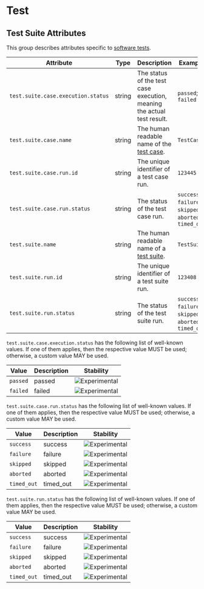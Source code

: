 <!--- Hugo front matter used to generate the website version of this page:
--->

<!-- NOTE: THIS FILE IS AUTOGENERATED. DO NOT EDIT BY HAND. -->
<!-- see templates/registry/markdown/attribute_namespace.md.j2 -->

# Test

## Test Suite Attributes

This group describes attributes specific to [software tests](https://en.wikipedia.org/wiki/Software_testing).

| Attribute                          | Type   | Description                                                                          | Examples                                                | Stability                                                        |
| ---------------------------------- | ------ | ------------------------------------------------------------------------------------ | ------------------------------------------------------- | ---------------------------------------------------------------- |
| `test.suite.case.execution.status` | string | The status of the test case execution, meaning the actual test result.               | `passed`; `failed`                                      | ![Experimental](https://img.shields.io/badge/-experimental-blue) |
| `test.suite.case.name`             | string | The human readable name of the [test case](https://en.wikipedia.org/wiki/Test_case). | `TestCase1`                                             | ![Experimental](https://img.shields.io/badge/-experimental-blue) |
| `test.suite.case.run.id`           | string | The unique identifier of a test case run.                                            | `123445`                                                | ![Experimental](https://img.shields.io/badge/-experimental-blue) |
| `test.suite.case.run.status`       | string | The status of the test case run.                                                     | `success`; `failure`; `skipped`; `aborted`; `timed_out` | ![Experimental](https://img.shields.io/badge/-experimental-blue) |
| `test.suite.name`                  | string | The human readable name of a [test suite](https://en.wikipedia.org/wiki/Test_suite). | `TestSuite1`                                            | ![Experimental](https://img.shields.io/badge/-experimental-blue) |
| `test.suite.run.id`                | string | The unique identifier of a test suite run.                                           | `123408`                                                | ![Experimental](https://img.shields.io/badge/-experimental-blue) |
| `test.suite.run.status`            | string | The status of the test suite run.                                                    | `success`; `failure`; `skipped`; `aborted`; `timed_out` | ![Experimental](https://img.shields.io/badge/-experimental-blue) |

`test.suite.case.execution.status` has the following list of well-known values. If one of them applies, then the respective value MUST be used; otherwise, a custom value MAY be used.

| Value    | Description | Stability                                                        |
| -------- | ----------- | ---------------------------------------------------------------- |
| `passed` | passed      | ![Experimental](https://img.shields.io/badge/-experimental-blue) |
| `failed` | failed      | ![Experimental](https://img.shields.io/badge/-experimental-blue) |

`test.suite.case.run.status` has the following list of well-known values. If one of them applies, then the respective value MUST be used; otherwise, a custom value MAY be used.

| Value       | Description | Stability                                                        |
| ----------- | ----------- | ---------------------------------------------------------------- |
| `success`   | success     | ![Experimental](https://img.shields.io/badge/-experimental-blue) |
| `failure`   | failure     | ![Experimental](https://img.shields.io/badge/-experimental-blue) |
| `skipped`   | skipped     | ![Experimental](https://img.shields.io/badge/-experimental-blue) |
| `aborted`   | aborted     | ![Experimental](https://img.shields.io/badge/-experimental-blue) |
| `timed_out` | timed_out   | ![Experimental](https://img.shields.io/badge/-experimental-blue) |

`test.suite.run.status` has the following list of well-known values. If one of them applies, then the respective value MUST be used; otherwise, a custom value MAY be used.

| Value       | Description | Stability                                                        |
| ----------- | ----------- | ---------------------------------------------------------------- |
| `success`   | success     | ![Experimental](https://img.shields.io/badge/-experimental-blue) |
| `failure`   | failure     | ![Experimental](https://img.shields.io/badge/-experimental-blue) |
| `skipped`   | skipped     | ![Experimental](https://img.shields.io/badge/-experimental-blue) |
| `aborted`   | aborted     | ![Experimental](https://img.shields.io/badge/-experimental-blue) |
| `timed_out` | timed_out   | ![Experimental](https://img.shields.io/badge/-experimental-blue) |
